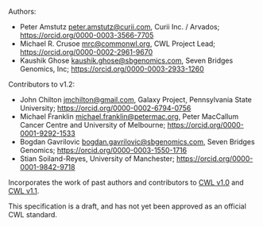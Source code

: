 Authors:

* Peter Amstutz <peter.amstutz@curii.com>, Curii Inc. / Arvados; https://orcid.org/0000-0003-3566-7705
* Michael R. Crusoe <mrc@commonwl.org>, CWL Project Lead; https://orcid.org/0000-0002-2961-9670
* Kaushik Ghose <kaushik.ghose@sbgenomics.com>, Seven Bridges Genomics, Inc; https://orcid.org/0000-0003-2933-1260

Contributors to v1.2:

* John Chilton <jmchilton@gmail.com>, Galaxy Project, Pennsylvania State University; https://orcid.org/0000-0002-6794-0756
* Michael Franklin <michael.franklin@petermac.org>, Peter MacCallum Cancer Centre and University of Melbourne; https://orcid.org/0000-0001-9292-1533
* Bogdan Gavrilovic <bogdan.gavrilovic@sbgenomics.com>, Seven Bridges Genomics; https://orcid.org/0000-0003-1550-1716
* Stian Soiland-Reyes, University of Manchester; https://orcid.org/0000-0001-9842-9718

Incorporates the work of past authors and contributors to [CWL v1.0](https://www.commonwl.org/v1.0/Workflow.html) and [CWL v1.1](https://www.commonwl.org/v1.1/Workflow.html).

This specification is a draft, and has not yet been approved as an official CWL standard.

<!-- v1.2.0-devN is not yet approvied
This specification was [approved on 6 June 2019](https://github.com/common-workflow-language/common-workflow-language/issues/861) by the CWL leadership team consisting of:

* Peter Amstutz, Curii Inc. / Arvados; https://orcid.org/0000-0003-3566-7705
* John Chilton, Pennsylvania State University / Galaxy Project; https://orcid.org/0000-0002-6794-0756
* Michael R. Crusoe, CWL Project Lead; https://orcid.org/0000-0002-2961-9670
* Brandi Davis Dusenbery, Seven Bridges Genomics, Inc.; https://orcid.org/0000-0001-7811-8613
* Jeff Gentry, Broad Institute; https://orcid.org/0000-0001-5351-8442
* Hervé Ménager, Institut Pasteur; https://orcid.org/0000-0002-7552-1009
* Stian Soiland-Reyes, University of Manchester; https://orcid.org/0000-0001-9842-9718

-->
